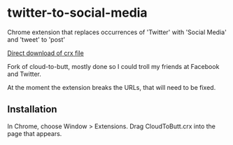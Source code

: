twitter-to-social-media
=============

Chrome extension that replaces occurrences of 'Twitter' with 'Social Media' and 'tweet' to 'post'

[Direct download of crx file](https://github.com/DanieleSalatti/twitter-to-social-media/raw/master/Twitter2SocialMedia.crx)

Fork of cloud-to-butt, mostly done so I could troll my friends at Facebook and Twitter.

At the moment the extension breaks the URLs, that will need to be fixed.

Installation
------------

In Chrome, choose Window > Extensions.  Drag CloudToButt.crx into the page that appears.
